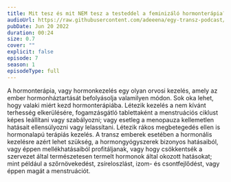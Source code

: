 ```yaml
---
title: Mit tesz és mit NEM tesz a testeddel a feminizáló hormonterápia?
audioUrl: https://raw.githubusercontent.com/adeeena/egy-transz-podcast/main/public/audio/etpc_S1E07.mp3
pubDate: Jun 20 2022
duration: 00:24
size: 0.7
cover: ""
explicit: false
episode: 7
season: 1
episodeType: full
---
```


A hormonterápia, vagy hormonkezelés egy olyan orvosi kezelés, amely az ember hormonháztartását befolyásolja valamilyen módon. Sok oka lehet, hogy valaki miért kezd hormonterápiába. Létezik kezelés a nem kívánt terhesség elkerülésére, fogamzásgátló tablettaként a menstruációs ciklust képes leállítani vagy szabályozni; vagy esetleg a menopauza kellemetlen hatásait ellensúlyozni vagy lelassítani. Létezik rákos megbetegedés ellen is hormonalapú terápiás kezelés. A transz emberek esetében a hormonális kezelésre azért lehet szükség, a hormongyógyszerek bizonyos hatásaiból, vagy éppen mellékhatásaiból profitáljanak, vagy hogy csökkentsék a szervezet által természetesen termelt hormonok által okozott hatásokat; mint például a szőrnövekedést, zsíreloszlást, izom- és csontfejlődést, vagy éppen magát a menstruációt.
